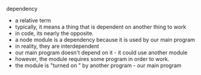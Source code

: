 dependency
- a relative term
- typically, it means a thing that is dependent on another thing to work
- in code, its nearly the opposite. 
- a node module is a dependency because it is used by our main program
- in reality, they are interdependent
- our main program doesn't depend on it - it could use another module
- however, the module requires some program in order to work. 
- the module is "turned on " by another program - our main program